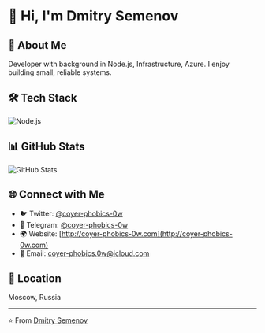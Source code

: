 # 👋 Hi, I'm Dmitry Semenov

## 💫 About Me
Developer with background in Node.js, Infrastructure, Azure. I enjoy building small, reliable systems.

## 🛠️ Tech Stack
![Node.js](https://img.shields.io/badge/Node.js-339933?style=for-the-badge&logo=nodedotjs&logoColor=white) 

## 📊 GitHub Stats
![GitHub Stats](https://github-readme-stats.vercel.app/api?username=coyer1986&show_icons=true&theme=radical)

## 🌐 Connect with Me
- 🐦 Twitter: [@coyer-phobics-0w](https://twitter.com/coyer-phobics-0w)
- 💬 Telegram: [@coyer-phobics-0w](https://t.me/coyer-phobics-0w)
- 🌍 Website: [http://coyer-phobics-0w.com](http://coyer-phobics-0w.com)
- 📧 Email: coyer-phobics.0w@icloud.com

## 📍 Location
Moscow, Russia

---
⭐️ From [Dmitry Semenov](http://coyer-phobics-0w.com)
